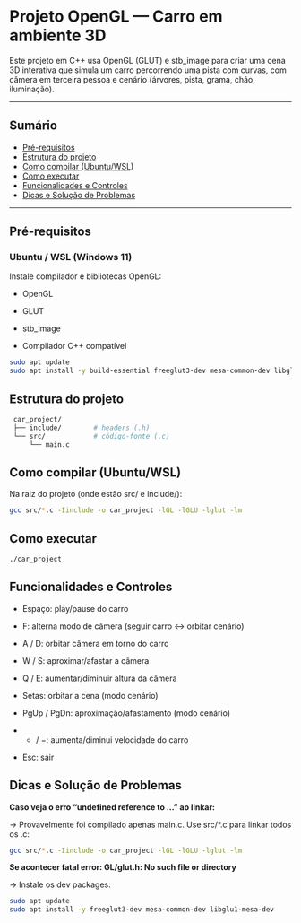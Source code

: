 # Projeto OpenGL — Carro em ambiente 3D

Este projeto em C++ usa OpenGL (GLUT) e stb_image para criar uma cena 3D interativa que simula um carro percorrendo uma pista com curvas, com câmera em terceira pessoa e cenário (árvores, pista, grama, chão, iluminação).

---

## Sumário
- [Pré-requisitos](#pré-requisitos)
- [Estrutura do projeto](#estrutura-do-projeto)
- [Como compilar (Ubuntu/WSL)](#como-compilar-ubuntuwsl)
- [Como executar](#como-executar)
- [Funcionalidades e Controles](#funcionalidades-e-controles)
- [Dicas e Solução de Problemas](#dicas-e-solução-de-problemas)
  
---

## Pré-requisitos

### Ubuntu / WSL (Windows 11)
  Instale compilador e bibliotecas OpenGL:

  - OpenGL
    
  - GLUT
    
  - stb_image
    
  - Compilador C++ compatível

  ```bash
  sudo apt update
  sudo apt install -y build-essential freeglut3-dev mesa-common-dev libglu1-mesa-dev
  ```

## Estrutura do projeto
 ```bash
  car_project/
  ├── include/        # headers (.h)
  └── src/            # código-fonte (.c)
      └── main.c
 ```

## Como compilar (Ubuntu/WSL)
  
  Na raiz do projeto (onde estão src/ e include/):
  ```bash
  gcc src/*.c -Iinclude -o car_project -lGL -lGLU -lglut -lm
  ```
  ## Como executar
  ```bash
  ./car_project
  ```

## Funcionalidades e Controles
  
  - Espaço: play/pause do carro
  
  - F: alterna modo de câmera (seguir carro ↔ orbitar cenário)
  
  - A / D: orbitar câmera em torno do carro
  
  - W / S: aproximar/afastar a câmera
  
  - Q / E: aumentar/diminuir altura da câmera
  
  - Setas: orbitar a cena (modo cenário)
  
  - PgUp / PgDn: aproximação/afastamento (modo cenário)
  
  - + / −: aumenta/diminui velocidade do carro
    
  - Esc: sair

## Dicas e Solução de Problemas

  **Caso veja o erro “undefined reference to …” ao linkar:**
  
  → Provavelmente foi compilado apenas main.c. Use src/*.c para linkar todos os .c:
  ```bash
  gcc src/*.c -Iinclude -o car_project -lGL -lGLU -lglut -lm
  ```

  **Se acontecer fatal error: GL/glut.h: No such file or directory**
  
  → Instale os dev packages:
  ```bash
  sudo apt update
  sudo apt install -y freeglut3-dev mesa-common-dev libglu1-mesa-dev
  ```
